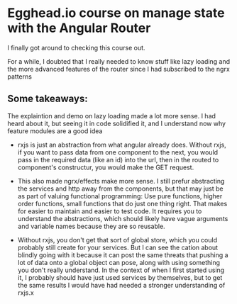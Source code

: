# Egghead.io course on manage state with the Angular Router

I finally got around to checking this course out.

For a while, I doubted that I really needed to know stuff like lazy loading and the more advanced features of the router since I had subscribed to the ngrx patterns

## Some takeaways:
The explaintion and demo on lazy loading made a lot more sense.  I had heard about it, but seeing it in code solidified it, and I understand now why feature modules are a good idea

- rxjs is just an abstraction from what angular already does.  Without rxjs, if you want to pass data from one component to the next, you would pass in the required data (like an id) into the url, then in the routed to component's constructur, you would make the GET request.

- This also made ngrx/effects make more sense.  I still prefur abstracting the services and http away from the components, but that may just be as part of valuing functional programming: Use pure functions, higher order functions, small functions that do just one thing right.  That makes for easier to maintain and easier to test code. It requires you to understand the abstractions, which should likely have vague arguments and variable names because they are so reusable.

- Without rxjs, you don't get that sort of global store, which you could probably still create for your services.  But I can see the cation about blindly going with it because it can post the same threats that pushing a lot of data onto a global object can pose, along with using something you don't really understand. In the context of when I first started using it, I probably should have just used services by themselves, but to get the same results I would have had needed a stronger understanding of rxjs.x
